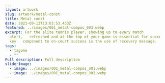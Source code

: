 ```yaml
---
layout: artwork
slug: artwork/metal-const
title: Metal const
date: 2021-09-12T13:03:53.433Z
featured: ../images/001_metal-compos_003.webp
excerpt: For the elite tennis player, showing up to every match
  alert,   refreshed and at the top of your game is essential for success. One
  key   component to on-court success is the use of recovery massage.
tags:
  - tagone
  - ""
Full description: Full description
sliderImage:
  - image: ../images/001_metal-compos_001.webp
  - image: ../images/001_metal-compos_002.webp
---
```

